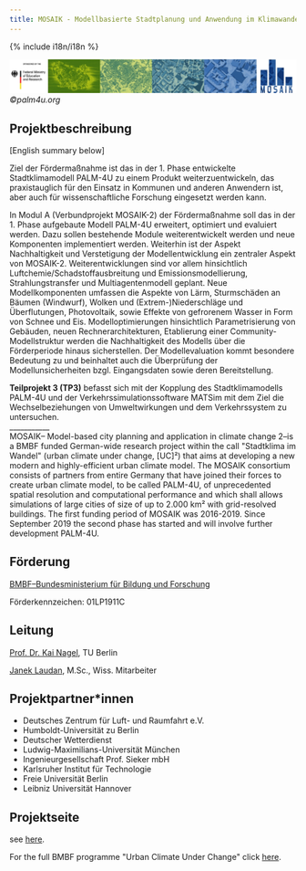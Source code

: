 ```yaml
---
title: MOSAIK - Modellbasierte Stadtplanung und Anwendung im Klimawandel
---
```


{% include i18n/i18n %}

<div class="invert-images" markdown=1>

![©palm4u.org](/projects/2020/MOSAIK-2_logo.jpg)
_©palm4u.org_

## Projektbeschreibung

\[English summary below\]  
  
Ziel der Fördermaßnahme ist das in der 1. Phase entwickelte Stadtklimamodell PALM-4U zu einem Produkt weiterzuentwickeln, das praxistauglich für den Einsatz in Kommunen und anderen Anwendern ist, aber auch für wissenschaftliche Forschung eingesetzt werden kann.

In Modul A (Verbundprojekt MOSAIK-2) der Fördermaßnahme soll das in der 1. Phase aufgebaute Modell PALM-4U erweitert, optimiert und evaluiert werden. Dazu sollen bestehende Module weiterentwickelt werden und neue Komponenten implementiert werden. Weiterhin ist der Aspekt Nachhaltigkeit und Verstetigung der Modellentwicklung ein zentraler Aspekt von MOSAIK-2. Weiterentwicklungen sind vor allem hinsichtlich Luftchemie/Schadstoffausbreitung und Emissionsmodellierung, Strahlungstransfer und Multiagentenmodell geplant. Neue Modellkomponenten umfassen die Aspekte von Lärm, Sturmschäden an Bäumen (Windwurf), Wolken und (Extrem-)Niederschläge und Überflutungen, Photovoltaik, sowie Effekte von gefrorenem Wasser in Form von Schnee und Eis. Modelloptimierungen hinsichtlich Parametrisierung von Gebäuden, neuen Rechnerarchitekturen, Etablierung einer Community-Modellstruktur werden die Nachhaltigkeit des Modells über die Förderperiode hinaus sicherstellen. Der Modellevaluation kommt besondere Bedeutung zu und beinhaltet auch die Überprüfung der Modellunsicherheiten bzgl. Eingangsdaten sowie deren Bereitstellung.

**Teilprojekt 3 (TP3)** befasst sich mit der Kopplung des Stadtklimamodells PALM-4U und der Verkehrssimulationssoftware MATSim mit dem Ziel die Wechselbeziehungen von Umweltwirkungen und dem Verkehrssystem zu untersuchen.  
\_\_\_\_\_\_\_\_\_\_\_  
MOSAIK– Model-based city planning and application in climate change 2–is a BMBF funded German-wide research project within the call "Stadtklima im Wandel" (urban climate under change, \[UC\]²) that aims at developing a new modern and highly-efficient urban climate model. The MOSAIK consortium consists of partners from entire Germany that have joined their forces to create urban climate model, to be called PALM-4U, of unprecedented spatial resolution and computational performance and which shall allows simulations of large cities of size of up to 2.000 km² with grid-resolved buildings. The first funding period of MOSAIK was 2016-2019. Since September 2019 the second phase has started and will involve further development PALM-4U.

## Förderung

[BMBF–Bundesministerium für Bildung und Forschung](https://www.bmbf.de/)

Förderkennzeichen: 01LP1911C

## Leitung

[Prof. Dr. Kai Nagel](https://www.tu.berlin/vsp/ueber-uns/fachgebietsleitung), TU Berlin

[Janek Laudan](https://www.tu.berlin/vsp/team), M.Sc., Wiss. Mitarbeiter

## Projektpartner\*innen

-   Deutsches Zentrum für Luft- und Raumfahrt e.V.
-   Humboldt-Universität zu Berlin
-   Deutscher Wetterdienst
-   Ludwig-Maximilians-Universität München
-   Ingenieurgesellschaft Prof. Sieker mbH
-   Karlsruher Institut für Technologie
-   Freie Universität Berlin
-   Leibniz Universität Hannover

## Projektseite

see [here](https://palm.muk.uni-hannover.de/mosaik).  
  
For the full BMBF programme "Urban Climate Under Change" click [here](http://www.uc2-program.org/en).